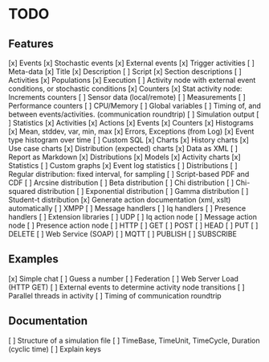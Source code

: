 TODO
========

Features
-------------

[x] Events
	[x] Stochastic events
	[x] External events
	[x] Trigger activities
[ ] Meta-data
	[x] Title
	[x] Description
	[ ] Script
	[x] Section descriptions
[ ] Activities
	[x] Populations
	[x] Execution
	[ ] Activity node with external event conditions, or stochastic conditions
	[x] Counters
	[x] Stat activity node: Increments counters
	[ ]	Sensor data (local/remote)
	[ ] Measurements
	[ ] Performance counters
	[ ] CPU/Memory
	[ ] Global variables
	[ ] Timing of, and between events/activities. (communication roundtrip)
[ ] Simulation output
	[ ] Statistics
		[x] Activities
		[x] Actions
		[x] Events
		[x] Counters
		[x] Histograms
		[x] Mean, stddev, var, min, max
		[x] Errors, Exceptions (from Log)
		[x] Event type histogram over time
		[ ] Custom SQL
	[x] Charts
		[x] History charts
		[x] Use case charts
		[x] Distribution (expected) charts
	[x] Data as XML
	[ ] Report as Markdown
		[x] Distributions
		[x] Models
		[x] Activity charts
		[x] Statistics
		[ ] Custom graphs
		[x] Event log statistics
[ ] Distributions
	[ ] Regular distribution: fixed interval, for sampling
	[ ] Script-based PDF and CDF
	[ ] Arcsine distribution
	[ ] Beta distribution
	[ ] Chi distribution
	[ ] Chi-squared distribution
	[ ] Exponential distribution
	[ ] Gamma distribution
	[ ] Student-t distribution
[x] Generate action documentation (xml, xslt) automatically
[ ] XMPP
	[ ] Message handlers
	[ ] Iq handlers
	[ ] Presence handlers
	[ ] Extension libraries
	[ ] UDP
	[ ] Iq action node
	[ ] Message action node
	[ ] Presence action node
[ ] HTTP
	[ ] GET
	[ ] POST
	[ ] HEAD
	[ ] PUT
	[ ] DELETE
	[ ] Web Service (SOAP)
[ ] MQTT
	[ ] PUBLISH
	[ ] SUBSCRIBE

Examples
--------------

[x] Simple chat
[ ] Guess a number
[ ] Federation
[ ] Web Server Load (HTTP GET)
[ ] External events to determine activity node transitions
[ ] Parallel threads in activity
[ ] Timing of communication roundtrip

Documentation
--------------------

[ ] Structure of a simulation file
[ ] TimeBase, TimeUnit, TimeCycle, Duration (cyclic time)
[ ] Explain keys

